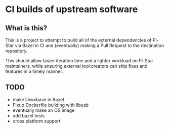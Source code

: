 # CI builds of upstream software

## What is this?

This is a project to attempt to build all of the external dependencies of Pi-Star via Bazel in CI and (eventually) making a Pull Request to the destination repository.

This should allow faster iteration time and a lighter workload on Pi-Star maintainers, while ensuring external tool creators can ship fixes and features in a timely manner.

## TODO

- make libwxbase in Bazel
- Fixup Dockerfile building with libusb
- eventually make an OS image
- add bazel tests
- cross platform support
